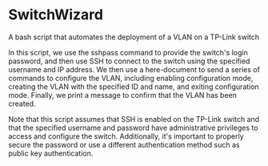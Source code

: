 # SwitchWizard
A bash script that automates the deployment of a VLAN on a TP-Link switch 


In this script, we use the sshpass command to provide the switch's login password, and then use SSH to connect to the switch using the specified username and IP address. We then use a here-document to send a series of commands to configure the VLAN, including enabling configuration mode, creating the VLAN with the specified ID and name, and exiting configuration mode. Finally, we print a message to confirm that the VLAN has been created.

Note that this script assumes that SSH is enabled on the TP-Link switch and that the specified username and password have administrative privileges to access and configure the switch. Additionally, it's important to properly secure the password or use a different authentication method such as public key authentication.
